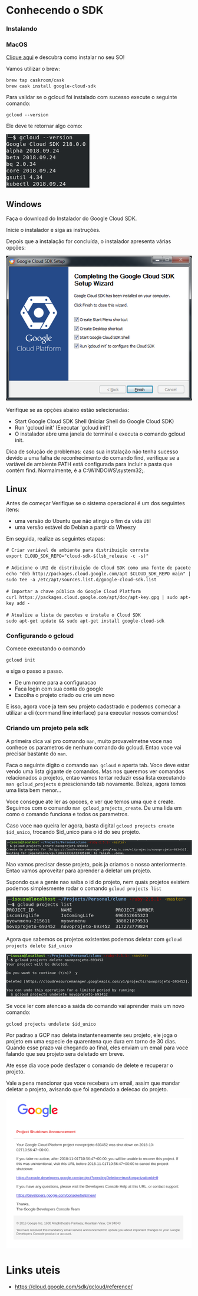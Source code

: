 # Conhecendo o SDK

### Instalando


### MacOS
[Clique aqui](https://cloud.google.com/sdk/docs/quickstarts) e descubra como instalar no seu SO!

Vamos utilizar o brew:

```
brew tap caskroom/cask
brew cask install google-cloud-sdk
```

Para validar se o gcloud foi instalado com sucesso execute o seguinte comando:

```
gcloud --version
```

Ele deve te retornar algo como:

![gcloud --version](./img/gcloud-version.png)


## Windows 

Faça o download do Instalador do Google Cloud SDK.

Inicie o instalador e siga as instruções.

Depois que a instalação for concluída, o instalador apresenta várias opções:

![gcloud windows-install](./img/windows-installer-prompt.png)

Verifique se as opções abaixo estão selecionadas:

 * Start Google Cloud SDK Shell (Iniciar Shell do Google Cloud SDK)
 * Run 'gcloud init' (Executar 'gcloud init')
 * O instalador abre uma janela de terminal e executa o comando gcloud init.

Dica de solução de problemas: caso sua instalação não tenha sucesso devido a uma falha de reconhecimento do comando find, verifique se a variável de ambiente PATH está configurada para incluir a pasta que contém find. Normalmente, é a C:\WINDOWS\system32;.


## Linux

Antes de começar
Verifique se o sistema operacional é um dos seguintes itens:

 * uma versão do Ubuntu que não atingiu o fim da vida útil
 * uma versão estável do Debian a partir da Wheezy
 
 Em seguida, realize as seguintes etapas:

 ```
# Criar variável de ambiente para distribuição correta
export CLOUD_SDK_REPO="cloud-sdk-$(lsb_release -c -s)"

# Adicione o URI de distribuição do Cloud SDK como uma fonte de pacote
echo "deb http://packages.cloud.google.com/apt $CLOUD_SDK_REPO main" | sudo tee -a /etc/apt/sources.list.d/google-cloud-sdk.list

# Importar a chave pública do Google Cloud Platform
curl https://packages.cloud.google.com/apt/doc/apt-key.gpg | sudo apt-key add -

# Atualize a lista de pacotes e instale o Cloud SDK
sudo apt-get update && sudo apt-get install google-cloud-sdk
```


### Configurando o gcloud

Comece executando o comando 

```
gcloud init
```

e siga o passo a passo.

* De um nome para a configuracao
* Faca login com sua conta do google
* Escolha o projeto criado ou crie um novo

E isso, agora voce ja tem seu projeto cadastrado e podemos comecar a utilizar a cli (command line interface) para executar nossos comandos!



### Criando um projeto pela sdk

A primeira dica vai pro comando `man`, muito provavelmetne voce nao conhece os parametros de nenhum comando do gcloud. Entao voce vai precisar bastante do `man`. 

Faca o seguinte digito o comando `man gcloud` e aperta tab. 
Voce deve estar vendo uma lista gigante de comandos. Mas nos queremos ver comandos relacionados a projetos, entao vamos tentar reduzir essa lista executando `man gcloud_projects` e prescionando tab novamente.
Beleza, agora temos uma lista bem menor...

Voce consegue ate ler as opcoes, e ver que temos uma que e create. 
Seguimos com o comando `man gcloud_projects_create`.
De uma lida em como o comando funciona e todos os parametros.

Caso voce nao queira ler agora, basta digital `gcloud projects create $id_unico`, trocando $id_unico para o id do seu projeto. 

![gcloud projects create](./img/new-project.png)

Nao vamos precisar desse projeto, pois ja criamos o nosso anteriormente.
Entao vamos aproveitar para aprender a deletar um projeto.

Supondo que a gente nao saiba o id do projeto, nem quais projetos existem podemos simplesmente rodar o comando `gcloud projects list`

![gcloud projects list](./img/gcloud-projects-list.png)

Agora que sabemos os projetos existentes podemos deletar com `gcloud projects delete $id_unico`

![gcloud projects delete](./img/gcloud-projects-delete.png)

Se voce ler com atencao a saida do comando vai aprender mais um novo comando:

`gcloud projects undelete $id_unico`

Por padrao a GCP nao deleta instanteneamente seu projeto, ele joga o projeto em uma especie de quarentena que dura em torno de 30 dias. Quando esse prazo vai chegando ao final, eles enviam um email para voce falando que seu projeto sera deletado em breve.

Ate esse dia voce pode desfazer o comando de delete e recuperar o projeto.

Vale a pena mencionar que voce recebera um email, assim que mandar deletar o projeto, avisando que foi agendado a delecao do projeto.

![email delecao do projeto](./img/delecao-do-projeto.png)


# Links uteis
- https://cloud.google.com/sdk/gcloud/reference/

